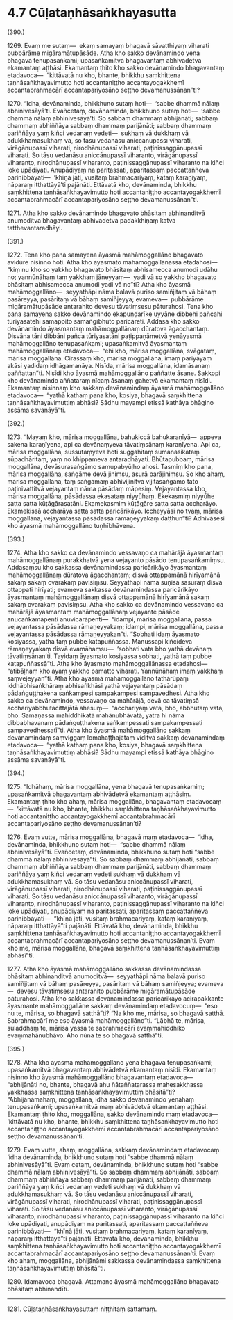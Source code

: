 # 4.7 Cūḷataṇhāsaṅkhayasutta

(390.)

1269\. Evaṃ me sutaṃ—  ekaṃ samayaṃ bhagavā sāvatthiyaṃ viharati pubbārāme migāramātupāsāde. Atha kho sakko devānamindo yena bhagavā tenupasaṅkami; upasaṅkamitvā bhagavantaṃ abhivādetvā ekamantaṃ aṭṭhāsi. Ekamantaṃ ṭhito kho sakko devānamindo bhagavantaṃ etadavoca—  “kittāvatā nu kho, bhante, bhikkhu saṃkhittena taṇhāsaṅkhayavimutto hoti accantaniṭṭho accantayogakkhemī accantabrahmacārī accantapariyosāno seṭṭho devamanussānan”ti?

1270\. “Idha, devānaminda, bhikkhuno sutaṃ hoti—  ‘sabbe dhammā nālaṃ abhinivesāyā’ti. Evañcetaṃ, devānaminda, bhikkhuno sutaṃ hoti—  ‘sabbe dhammā nālaṃ abhinivesāyā’ti. So sabbaṃ dhammaṃ abhijānāti; sabbaṃ dhammaṃ abhiññāya sabbaṃ dhammaṃ parijānāti; sabbaṃ dhammaṃ pariññāya yaṃ kiñci vedanaṃ vedeti—  sukhaṃ vā dukkhaṃ vā adukkhamasukhaṃ vā, so tāsu vedanāsu aniccānupassī viharati, virāgānupassī viharati, nirodhānupassī viharati, paṭinissaggānupassī viharati. So tāsu vedanāsu aniccānupassī viharanto, virāgānupassī viharanto, nirodhānupassī viharanto, paṭinissaggānupassī viharanto na kiñci loke upādiyati. Anupādiyaṃ na paritassati, aparitassaṃ paccattaññeva parinibbāyati—  ‘khīṇā jāti, vusitaṃ brahmacariyaṃ, kataṃ karaṇīyaṃ, nāparaṃ itthattāyā’ti pajānāti. Ettāvatā kho, devānaminda, bhikkhu saṃkhittena taṇhāsaṅkhayavimutto hoti accantaniṭṭho accantayogakkhemī accantabrahmacārī accantapariyosāno seṭṭho devamanussānan”ti.

1271\. Atha kho sakko devānamindo bhagavato bhāsitaṃ abhinanditvā anumoditvā bhagavantaṃ abhivādetvā padakkhiṇaṃ katvā tatthevantaradhāyi.

(391.)

1272\. Tena kho pana samayena āyasmā mahāmoggallāno bhagavato avidūre nisinno hoti. Atha kho āyasmato mahāmoggallānassa etadahosi—  “kiṃ nu kho so yakkho bhagavato bhāsitaṃ abhisamecca anumodi udāhu no; yannūnāhaṃ taṃ yakkhaṃ jāneyyaṃ—  yadi vā so yakkho bhagavato bhāsitaṃ abhisamecca anumodi yadi vā no”ti? Atha kho āyasmā mahāmoggallāno—  seyyathāpi nāma balavā puriso samiñjitaṃ vā bāhaṃ pasāreyya, pasāritaṃ vā bāhaṃ samiñjeyya; evameva—  pubbārāme migāramātupāsāde antarahito devesu tāvatiṃsesu pāturahosi. Tena kho pana samayena sakko devānamindo ekapuṇḍarīke uyyāne dibbehi pañcahi tūriyasatehi samappito samaṅgībhūto paricāreti. Addasā kho sakko devānamindo āyasmantaṃ mahāmoggallānaṃ dūratova āgacchantaṃ. Disvāna tāni dibbāni pañca tūriyasatāni paṭippaṇāmetvā yenāyasmā mahāmoggallāno tenupasaṅkami; upasaṅkamitvā āyasmantaṃ mahāmoggallānaṃ etadavoca—  “ehi kho, mārisa moggallāna, svāgataṃ, mārisa moggallāna. Cirassaṃ kho, mārisa moggallāna, imaṃ pariyāyaṃ akāsi yadidaṃ idhāgamanāya. Nisīda, mārisa moggallāna, idamāsanaṃ paññattan”ti. Nisīdi kho āyasmā mahāmoggallāno paññatte āsane. Sakkopi kho devānamindo aññataraṃ nīcaṃ āsanaṃ gahetvā ekamantaṃ nisīdi. Ekamantaṃ nisinnaṃ kho sakkaṃ devānamindaṃ āyasmā mahāmoggallāno etadavoca—  “yathā kathaṃ pana kho, kosiya, bhagavā saṃkhittena taṇhāsaṅkhayavimuttiṃ abhāsi? Sādhu mayampi etissā kathāya bhāgino assāma savanāyā”ti.

(392.)

1273\. “Mayaṃ kho, mārisa moggallāna, bahukiccā bahukaraṇīyā—  appeva sakena karaṇīyena, api ca devānaṃyeva tāvatiṃsānaṃ karaṇīyena. Api ca, mārisa moggallāna, sussutaṃyeva hoti suggahitaṃ sumanasikataṃ sūpadhāritaṃ, yaṃ no khippameva antaradhāyati. Bhūtapubbaṃ, mārisa moggallāna, devāsurasaṅgāmo samupabyūḷho ahosi. Tasmiṃ kho pana, mārisa moggallāna, saṅgāme devā jiniṃsu, asurā parājiniṃsu. So kho ahaṃ, mārisa moggallāna, taṃ saṅgāmaṃ abhivijinitvā vijitasaṅgāmo tato paṭinivattitvā vejayantaṃ nāma pāsādaṃ māpesiṃ. Vejayantassa kho, mārisa moggallāna, pāsādassa ekasataṃ niyyūhaṃ. Ekekasmiṃ niyyūhe satta satta kūṭāgārasatāni. Ekamekasmiṃ kūṭāgāre satta satta accharāyo. Ekamekissā accharāya satta satta paricārikāyo. Iccheyyāsi no tvaṃ, mārisa moggallāna, vejayantassa pāsādassa rāmaṇeyyakaṃ daṭṭhun”ti? Adhivāsesi kho āyasmā mahāmoggallāno tuṇhībhāvena.

(393.)

1274\. Atha kho sakko ca devānamindo vessavaṇo ca mahārājā āyasmantaṃ mahāmoggallānaṃ purakkhatvā yena vejayanto pāsādo tenupasaṅkamiṃsu. Addasaṃsu kho sakkassa devānamindassa paricārikāyo āyasmantaṃ mahāmoggallānaṃ dūratova āgacchantaṃ; disvā ottappamānā hirīyamānā sakaṃ sakaṃ ovarakaṃ pavisiṃsu. Seyyathāpi nāma suṇisā sasuraṃ disvā ottappati hirīyati; evameva sakkassa devānamindassa paricārikāyo āyasmantaṃ mahāmoggallānaṃ disvā ottappamānā hirīyamānā sakaṃ sakaṃ ovarakaṃ pavisiṃsu. Atha kho sakko ca devānamindo vessavaṇo ca mahārājā āyasmantaṃ mahāmoggallānaṃ vejayante pāsāde anucaṅkamāpenti anuvicarāpenti—  “idampi, mārisa moggallāna, passa vejayantassa pāsādassa rāmaṇeyyakaṃ; idampi, mārisa moggallāna, passa vejayantassa pāsādassa rāmaṇeyyakan”ti. “Sobhati idaṃ āyasmato kosiyassa, yathā taṃ pubbe katapuññassa. Manussāpi kiñcideva rāmaṇeyyakaṃ disvā evamāhaṃsu—  ‘sobhati vata bho yathā devānaṃ tāvatiṃsānan’ti. Tayidaṃ āyasmato kosiyassa sobhati, yathā taṃ pubbe katapuññassā”ti. Atha kho āyasmato mahāmoggallānassa etadahosi—  “atibāḷhaṃ kho ayaṃ yakkho pamatto viharati. Yannūnāhaṃ imaṃ yakkhaṃ saṃvejeyyan”ti. Atha kho āyasmā mahāmoggallāno tathārūpaṃ iddhābhisaṅkhāraṃ abhisaṅkhāsi yathā vejayantaṃ pāsādaṃ pādaṅguṭṭhakena saṅkampesi sampakampesi sampavedhesi. Atha kho sakko ca devānamindo, vessavaṇo ca mahārājā, devā ca tāvatiṃsā acchariyabbhutacittajātā ahesuṃ—  “acchariyaṃ vata, bho, abbhutaṃ vata, bho. Samaṇassa mahiddhikatā mahānubhāvatā, yatra hi nāma dibbabhavanaṃ pādaṅguṭṭhakena saṅkampessati sampakampessati sampavedhessatī”ti. Atha kho āyasmā mahāmoggallāno sakkaṃ devānamindaṃ saṃviggaṃ lomahaṭṭhajātaṃ viditvā sakkaṃ devānamindaṃ etadavoca—  “yathā kathaṃ pana kho, kosiya, bhagavā saṃkhittena taṇhāsaṅkhayavimuttiṃ abhāsi? Sādhu mayampi etissā kathāya bhāgino assāma savanāyā”ti.

(394.)

1275\. “Idhāhaṃ, mārisa moggallāna, yena bhagavā tenupasaṅkamiṃ; upasaṅkamitvā bhagavantaṃ abhivādetvā ekamantaṃ aṭṭhāsiṃ. Ekamantaṃ ṭhito kho ahaṃ, mārisa moggallāna, bhagavantaṃ etadavocaṃ—  ‘kittāvatā nu kho, bhante, bhikkhu saṃkhittena taṇhāsaṅkhayavimutto hoti accantaniṭṭho accantayogakkhemī accantabrahmacārī accantapariyosāno seṭṭho devamanussānan’ti?

1276\. Evaṃ vutte, mārisa moggallāna, bhagavā maṃ etadavoca—  ‘idha, devānaminda, bhikkhuno sutaṃ hoti—  “sabbe dhammā nālaṃ abhinivesāyā”ti. Evañcetaṃ, devānaminda, bhikkhuno sutaṃ hoti “sabbe dhammā nālaṃ abhinivesāyā”ti. So sabbaṃ dhammaṃ abhijānāti, sabbaṃ dhammaṃ abhiññāya sabbaṃ dhammaṃ parijānāti, sabbaṃ dhammaṃ pariññāya yaṃ kiñci vedanaṃ vedeti sukhaṃ vā dukkhaṃ vā adukkhamasukhaṃ vā. So tāsu vedanāsu aniccānupassī viharati, virāgānupassī viharati, nirodhānupassī viharati, paṭinissaggānupassī viharati. So tāsu vedanāsu aniccānupassī viharanto, virāgānupassī viharanto, nirodhānupassī viharanto, paṭinissaggānupassī viharanto na kiñci loke upādiyati, anupādiyaṃ na paritassati, aparitassaṃ paccattaññeva parinibbāyati—  “khīṇā jāti, vusitaṃ brahmacariyaṃ, kataṃ karaṇīyaṃ, nāparaṃ itthattāyā”ti pajānāti. Ettāvatā kho, devānaminda, bhikkhu saṃkhittena taṇhāsaṅkhayavimutto hoti accantaniṭṭho accantayogakkhemī accantabrahmacārī accantapariyosāno seṭṭho devamanussānan’ti. Evaṃ kho me, mārisa moggallāna, bhagavā saṃkhittena taṇhāsaṅkhayavimuttiṃ abhāsī”ti.

1277\. Atha kho āyasmā mahāmoggallāno sakkassa devānamindassa bhāsitaṃ abhinanditvā anumoditvā—  seyyathāpi nāma balavā puriso samiñjitaṃ vā bāhaṃ pasāreyya, pasāritaṃ vā bāhaṃ samiñjeyya; evameva—  devesu tāvatiṃsesu antarahito pubbārāme migāramātupāsāde pāturahosi. Atha kho sakkassa devānamindassa paricārikāyo acirapakkante āyasmante mahāmoggallāne sakkaṃ devānamindaṃ etadavocuṃ—  “eso nu te, mārisa, so bhagavā satthā”ti? “Na kho me, mārisa, so bhagavā satthā. Sabrahmacārī me eso āyasmā mahāmoggallāno”ti. “Lābhā te, mārisa, suladdhaṃ te, mārisa yassa te sabrahmacārī evaṃmahiddhiko evaṃmahānubhāvo. Aho nūna te so bhagavā satthā”ti.

(395.)

1278\. Atha kho āyasmā mahāmoggallāno yena bhagavā tenupasaṅkami; upasaṅkamitvā bhagavantaṃ abhivādetvā ekamantaṃ nisīdi. Ekamantaṃ nisinno kho āyasmā mahāmoggallāno bhagavantaṃ etadavoca—  “abhijānāti no, bhante, bhagavā ahu ñātaññatarassa mahesakkhassa yakkhassa saṃkhittena taṇhāsaṅkhayavimuttiṃ bhāsitā”ti? “Abhijānāmahaṃ, moggallāna, idha sakko devānamindo yenāhaṃ tenupasaṅkami; upasaṅkamitvā maṃ abhivādetvā ekamantaṃ aṭṭhāsi. Ekamantaṃ ṭhito kho, moggallāna, sakko devānamindo maṃ etadavoca—  ‘kittāvatā nu kho, bhante, bhikkhu saṃkhittena taṇhāsaṅkhayavimutto hoti accantaniṭṭho accantayogakkhemī accantabrahmacārī accantapariyosāno seṭṭho devamanussānan’ti.

1279\. Evaṃ vutte, ahaṃ, moggallāna, sakkaṃ devānamindaṃ etadavocaṃ ‘idha devānaminda, bhikkhuno sutaṃ hoti “sabbe dhammā nālaṃ abhinivesāyā”ti. Evaṃ cetaṃ, devānaminda, bhikkhuno sutaṃ hoti “sabbe dhammā nālaṃ abhinivesāyā”ti. So sabbaṃ dhammaṃ abhijānāti, sabbaṃ dhammaṃ abhiññāya sabbaṃ dhammaṃ parijānāti, sabbaṃ dhammaṃ pariññāya yaṃ kiñci vedanaṃ vedeti sukhaṃ vā dukkhaṃ vā adukkhamasukhaṃ vā. So tāsu vedanāsu aniccānupassī viharati, virāgānupassī viharati, nirodhānupassī viharati, paṭinissaggānupassī viharati. So tāsu vedanāsu aniccānupassī viharanto, virāgānupassī viharanto, nirodhānupassī viharanto, paṭinissaggānupassī viharanto na kiñci loke upādiyati, anupādiyaṃ na paritassati, aparitassaṃ paccattaññeva parinibbāyati—  “khīṇā jāti, vusitaṃ brahmacariyaṃ, kataṃ karaṇīyaṃ, nāparaṃ itthattāyā”ti pajānāti. Ettāvatā kho, devānaminda, bhikkhu saṃkhittena taṇhāsaṅkhayavimutto hoti accantaniṭṭho accantayogakkhemī accantabrahmacārī accantapariyosāno seṭṭho devamanussānan’ti. Evaṃ kho ahaṃ, moggallāna, abhijānāmi sakkassa devānamindassa saṃkhittena taṇhāsaṅkhayavimuttiṃ bhāsitā”ti.

1280\. Idamavoca bhagavā. Attamano āyasmā mahāmoggallāno bhagavato bhāsitaṃ abhinandīti.

---

1281\. Cūḷataṇhāsaṅkhayasuttaṃ niṭṭhitaṃ sattamaṃ.
